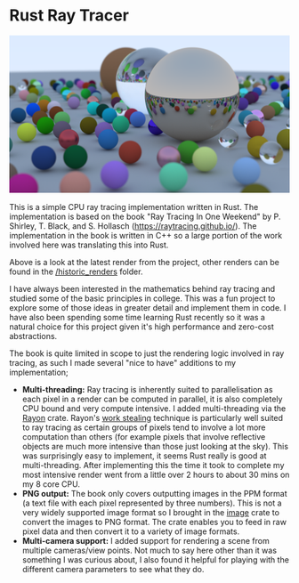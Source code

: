 # Rust Ray Tracer

![render 7](historic_results/result_7.png)

This is a simple CPU ray tracing implementation written in Rust. The
implementation is based on the book "Ray Tracing In One Weekend" by P. Shirley,
T. Black, and S. Hollasch (https://raytracing.github.io/). The implementation in
the book is written in C++ so a large portion of the work involved here was
translating this into Rust.

Above is a look at the latest render from the project, other renders can be
found in the [/historic_renders](/historic_renders) folder.

I have always been interested in the mathematics behind ray tracing and studied
some of the basic principles in college. This was a fun project to explore some
of those ideas in greater detail and implement them in code. I have also been
spending some time learning Rust recently so it was a natural choice  for this
project given it's high performance and zero-cost abstractions.

The book is quite limited in scope to just the rendering logic involved in ray
tracing, as such I made several "nice to have" additions to my implementation;

- **Multi-threading:** Ray tracing is inherently suited to parallelisation as
  each pixel in a render can be computed in parallel, it is also completely CPU
  bound and very compute intensive. I added multi-threading via the
  [Rayon](https://github.com/rayon-rs/rayon) crate. Rayon's [work
  stealing](https://github.com/rayon-rs/rayon/blob/main/FAQ.md#how-does-rayon-balance-work-between-threads)
  technique is particularly well suited to ray tracing as certain groups of
  pixels tend to involve a lot more computation than others (for example pixels
  that involve reflective objects are much more intensive than those just
  looking at the sky). This was surprisingly easy to implement, it seems Rust
  really is good at multi-threading. After implementing this the time it took to
  complete my most intensive render went from a little over 2 hours to about 30
  mins on my 8 core CPU.
- **PNG output:** The book only covers outputting images in the PPM format (a
  text file with each pixel represented by three numbers). This is not a very
  widely supported image format so I brought in the
  [image](https://github.com/image-rs/image) crate to convert the images to PNG
  format. The crate enables you to feed in raw pixel data and then convert it to
  a variety of image formats.
- **Multi-camera support:** I added support for rendering a scene from multiple
  cameras/view points. Not much to say here other than it was something I was
  curious about, I also found it helpful for playing with the different camera
  parameters to see what they do.
